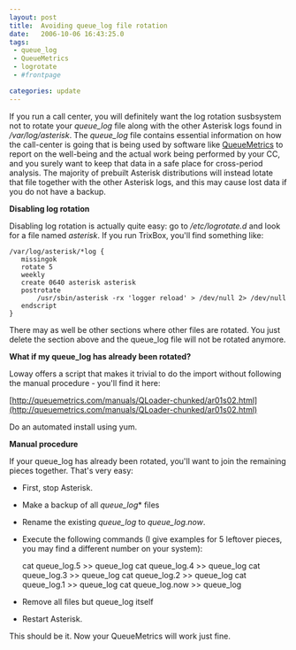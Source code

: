 ```yaml
---
layout: post
title:  Avoiding queue_log file rotation
date:   2006-10-06 16:43:25.0
tags:
 - queue_log
 - QueueMetrics
 - logrotate
 - #frontpage

categories: update
---
```


If you run a call center, you will definitely want the log rotation susbsystem not to rotate your *queue_log* file along with the other Asterisk logs found in */var/log/asterisk*. The *queue_log* file contains essential information on how the call-center is going that is being used by software like [QueueMetrics](http://queuemetrics.loway.it) to report on the well-being and the actual work being performed by your CC, and you surely want to keep that data in a safe place for cross-period analysis.
The majority of prebuilt Asterisk distributions will instead lotate that file together with the other Asterisk logs, and this may cause lost data if you do not have a backup.

**Disabling log rotation**

Disabling log rotation is actually quite easy: go to */etc/logrotate.d* and look for a file named *asterisk*. If you run TrixBox, you'll find something like:

    
    /var/log/asterisk/*log {
       missingok
       rotate 5
       weekly
       create 0640 asterisk asterisk
       postrotate
           /usr/sbin/asterisk -rx 'logger reload' > /dev/null 2> /dev/null
       endscript
    }


There may as well be other sections where other files are rotated. You just delete the section above and the queue_log file will not be rotated anymore.

**What if my queue_log has already been rotated?**


Loway offers a script that makes it trivial to do the import without following the manual procedure -  you'll find it here: 

[http://queuemetrics.com/manuals/QLoader-chunked/ar01s02.html](http://queuemetrics.com/manuals/QLoader-chunked/ar01s02.html)

Do an automated install using yum.


**Manual procedure**


If your queue_log has already been rotated, you'll want to join the remaining pieces together. That's very easy:


* First, stop Asterisk. 

* Make a backup of all *queue_log** files

* Rename the existing *queue_log* to *queue_log.now*. 

* Execute the following commands (I give examples for 5 leftover pieces, you may find a different number on your system):

    
    cat queue_log.5 >> queue_log
    cat queue_log.4 >> queue_log
    cat queue_log.3 >> queue_log
    cat queue_log.2 >> queue_log
    cat queue_log.1 >> queue_log
    cat queue_log.now >> queue_log



* Remove all files but queue_log itself

* Restart Asterisk. 

This should be it. Now your QueueMetrics will work just fine.

